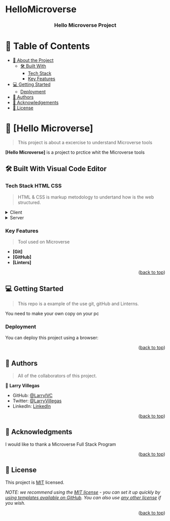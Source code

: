 # HelloMicroverse
<!-- Project for module 1 day 2 -->
<a name="readme-top"></a>

<!--
HOW TO USE:
This is an example of how you may give instructions on setting up your project locally.

Modify this file to match your project and remove sections that don't apply.

REQUIRED SECTIONS:
- Table of Contents
- About the Project
  - Built With
  - Live Demo
- Getting Started
- Authors
- Future Features
- Contributing
- Show your support
- Acknowledgements
- License

OPTIONAL SECTIONS:
- FAQ

After you're finished please remove all the comments and instructions!
-->

<div align="center">
  <!-- You are encouraged to replace this logo with your own! Otherwise you can also remove it. -->
  <h3><b>Hello Microverse Project</b></h3>

</div>

<!-- TABLE OF CONTENTS -->

# 📗 Table of Contents

- [📖 About the Project](#about-project)
  - [🛠 Built With](#built-with)
    - [Tech Stack](#tech-stack)
    - [Key Features](#key-features)
- [💻 Getting Started](#getting-started)
  - [Deployment](#triangular_flag_on_post-deployment)
- [👥 Authors](#authors)
- [🙏 Acknowledgements](#acknowledgements)
- [📝 License](#license)

<!-- PROJECT DESCRIPTION -->

# 📖 [Hello Microverse] <a name="about-project"></a>

> This project is about a excercise to understand Microverse tools

**[Hello Microverse]** is a project to prctice whit the Microverse tools

## 🛠 Built With <a name="built-with">Visual Code Editor</a>

### Tech Stack <a name="tech-stack">HTML CSS</a>

> HTML & CSS is markup metodology to undertand how is the web structured.

<details>
  <summary>Client</summary>
  <ul>
    <li><a href="https://code.visualstudio.com/">Visual Code Editor</a></li>
  </ul>
</details>

<details>
  <summary>Server</summary>
  <ul>
    <li><a href="#">Client PC</a></li>
  </ul>
</details>

<!-- Features -->

### Key Features <a name="key-features"></a>

> Tool used on Microverse

- **[Git]**
- **[GitHub]**
- **[Linters]**

<p align="right">(<a href="#readme-top">back to top</a>)</p>

<!-- GETTING STARTED -->

## 💻 Getting Started <a name="getting-started"></a>

> This repo is a example of the use git, gitHub and Linterns.

You need to make your own copy on your pc


### Deployment

You can deploy this project using a browser:

<!--
Example:

```Chrome

```
 -->

<p align="right">(<a href="#readme-top">back to top</a>)</p>

<!-- AUTHORS -->

## 👥 Authors <a name="authors"></a>

> All of the collaborators of this project.

👤 **Larry Villegas**

- GitHub: [@LarryIVC](https://github.com/LarryIVC)
- Twitter: [@LarryVillegas](https://twitter.com/LarryVillegas)
- LinkedIn: [LinkedIn](https://linkedin.com/in/linkedinhandle)

<p align="right">(<a href="#readme-top">back to top</a>)</p>

<!-- ACKNOWLEDGEMENTS -->

## 🙏 Acknowledgments <a name="acknowledgements"></a>


I would like to thank a Microverse Full Stack Program

<p align="right">(<a href="#readme-top">back to top</a>)</p>


<!-- LICENSE -->

## 📝 License <a name="license"></a>

This project is [MIT](./LICENSE) licensed.

_NOTE: we recommend using the [MIT license](https://choosealicense.com/licenses/mit/) - you can set it up quickly by [using templates available on GitHub](https://docs.github.com/en/communities/setting-up-your-project-for-healthy-contributions/adding-a-license-to-a-repository). You can also use [any other license](https://choosealicense.com/licenses/) if you wish._

<p align="right">(<a href="#readme-top">back to top</a>)</p>
